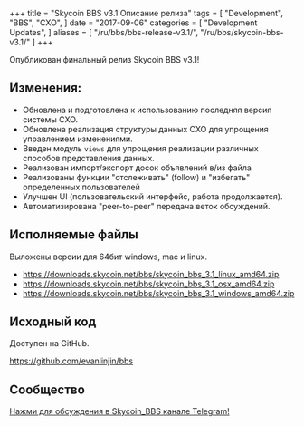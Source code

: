 +++
title = "Skycoin BBS v3.1 Описание релиза"
tags = [
    "Development",
    "BBS",
    "CXO",
]
date = "2017-09-06"
categories = [
    "Development Updates",
]
aliases = [
	"/ru/bbs/bbs-release-v3.1/",
	"/ru/bbs/skycoin-bbs-v3.1/"
]
+++

Опубликован финальный релиз Skycoin BBS v3.1!

## Изменения:

- Обновлена и подготовлена к использованию последняя версия системы CXO.
- Обновлена реализация структуры данных CXO для упрощения управлением изменениями.
- Введен модуль `views` для упрощения реализации различных способов представления данных.
- Реализован импорт/экспорт досок объявлений в/из файла
- Реализованы функции "отслеживать" (follow) и "избегать" определенных пользователей
- Улучшен UI (пользовательский интерфейс, работа продолжается).
- Автоматизирована "peer-to-peer" передача веток обсуждений.

## Исполняемые файлы

Выложены версии для 64бит windows, mac и linux.

- https://downloads.skycoin.net/bbs/skycoin_bbs_3.1_linux_amd64.zip
- https://downloads.skycoin.net/bbs/skycoin_bbs_3.1_osx_amd64.zip
- https://downloads.skycoin.net/bbs/skycoin_bbs_3.1_windows_amd64.zip

## Исходный код

Доступен на GitHub.

https://github.com/evanlinjin/bbs

## Сообщество

[Нажми для обсуждения в Skycoin_BBS канале Telegram!](https://t.me/skycoinbbs)
